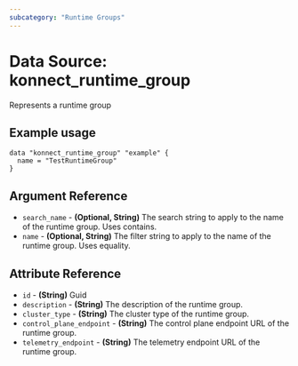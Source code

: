 ```yaml
---
subcategory: "Runtime Groups"
---
```

# Data Source: konnect_runtime_group
Represents a runtime group
## Example usage
```hcl
data "konnect_runtime_group" "example" {
  name = "TestRuntimeGroup"
}
```
## Argument Reference
* `search_name` - **(Optional, String)** The search string to apply to the name of the runtime group. Uses contains.
* `name` - **(Optional, String)** The filter string to apply to the name of the runtime group. Uses equality.
## Attribute Reference
* `id` - **(String)** Guid
* `description` - **(String)** The description of the runtime group.
* `cluster_type` - **(String)** The cluster type of the runtime group.
* `control_plane_endpoint` - **(String)** The control plane endpoint URL of the runtime group.
* `telemetry_endpoint` - **(String)** The telemetry endpoint URL of the runtime group.
